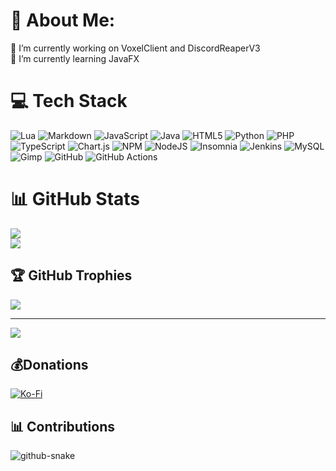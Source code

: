 # 💫 About Me:
🔭 I’m currently working on VoxelClient and DiscordReaperV3<br>🌱 I’m currently learning JavaFX

# 💻 Tech Stack
![Lua](https://img.shields.io/badge/lua-%232C2D72.svg?style=for-the-badge&logo=lua&logoColor=white) ![Markdown](https://img.shields.io/badge/markdown-%23000000.svg?style=for-the-badge&logo=markdown&logoColor=white) ![JavaScript](https://img.shields.io/badge/javascript-%23323330.svg?style=for-the-badge&logo=javascript&logoColor=%23F7DF1E) ![Java](https://img.shields.io/badge/java-%23ED8B00.svg?style=for-the-badge&logo=openjdk&logoColor=white) ![HTML5](https://img.shields.io/badge/html5-%23E34F26.svg?style=for-the-badge&logo=html5&logoColor=white) ![Python](https://img.shields.io/badge/python-3670A0?style=for-the-badge&logo=python&logoColor=ffdd54) ![PHP](https://img.shields.io/badge/php-%23777BB4.svg?style=for-the-badge&logo=php&logoColor=white) ![TypeScript](https://img.shields.io/badge/typescript-%23007ACC.svg?style=for-the-badge&logo=typescript&logoColor=white) ![Chart.js](https://img.shields.io/badge/chart.js-F5788D.svg?style=for-the-badge&logo=chart.js&logoColor=white) ![NPM](https://img.shields.io/badge/NPM-%23CB3837.svg?style=for-the-badge&logo=npm&logoColor=white) ![NodeJS](https://img.shields.io/badge/node.js-6DA55F?style=for-the-badge&logo=node.js&logoColor=white) ![Insomnia](https://img.shields.io/badge/Insomnia-black?style=for-the-badge&logo=insomnia&logoColor=5849BE) ![Jenkins](https://img.shields.io/badge/jenkins-%232C5263.svg?style=for-the-badge&logo=jenkins&logoColor=white) ![MySQL](https://img.shields.io/badge/mysql-4479A1.svg?style=for-the-badge&logo=mysql&logoColor=white) ![Gimp](https://img.shields.io/badge/Gimp-657D8B?style=for-the-badge&logo=gimp&logoColor=FFFFFF) ![GitHub](https://img.shields.io/badge/github-%23121011.svg?style=for-the-badge&logo=github&logoColor=white) ![GitHub Actions](https://img.shields.io/badge/github%20actions-%232671E5.svg?style=for-the-badge&logo=githubactions&logoColor=white)
# 📊 GitHub Stats
![](https://github-readme-stats.vercel.app/api?username=sophiethetransshork&theme=dark&hide_border=false&include_all_commits=true&count_private=true)<br/>
![](https://github-readme-stats.vercel.app/api/top-langs/?username=sophiethetransshork&theme=dark&hide_border=false&include_all_commits=true&count_private=true&layout=compact)

## 🏆 GitHub Trophies
![](https://github-profile-trophy.vercel.app/?username=sophiethetransshork&theme=radical&no-frame=false&no-bg=true&margin-w=4)

---
[![](https://visitcount.itsvg.in/api?id=sophiethetransshork&icon=0&color=0)](https://visitcount.itsvg.in)

  ## 💰Donations
  [![Ko-Fi](https://img.shields.io/badge/Ko--fi-F16061?style=for-the-badge&logo=ko-fi&logoColor=white)](https://ko-fi.com/sophiethetransshark) 

## 📊 Contributions
<picture>
  <source media="(prefers-color-scheme: dark)" srcset="https://raw.githubusercontent.com/sophiethetransshork/sophiethetransshork/refs/heads/output/github-snake-dark.svg" />
  <source media="(prefers-color-scheme: light)" srcset="https://raw.githubusercontent.com/sophiethetransshork/sophiethetransshork/refs/heads/output/github-snake.svg" />
  <img alt="github-snake" src="https://raw.githubusercontent.com/sophiethetransshork/sophiethetransshork/refs/heads/output/github-snake.svg" />
</picture>

###


<!-- Proudly created with GPRM ( https://gprm.itsvg.in ) -->
